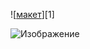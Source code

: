![[макет](https://www.dropbox.com/scl/fi/um89fmhk99pgsd148f3wg/Screenshot_30.png?rlkey=kcyz6vxe05ajk8doaah0jion9&st=miqo55rb&dl=0)][1]

![Изображение](https://upload.wikimedia.org/wikipedia/commons/thumb/4/48/Markdown-mark.svg/1920px-Markdown-mark.svg.png "Логотип Markdown")
